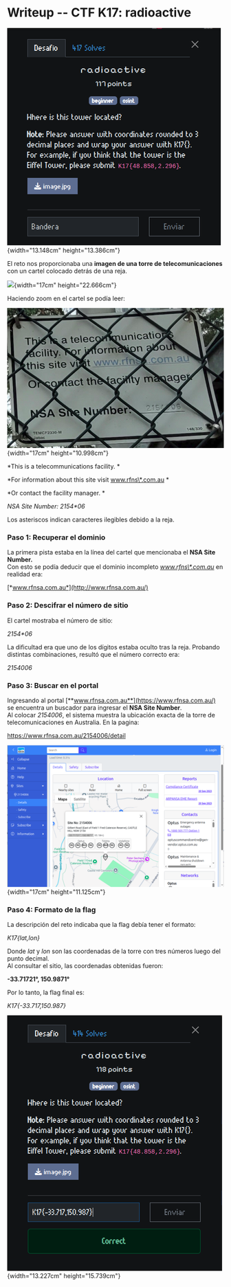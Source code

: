 # Writeup -- CTF K17: radioactive

![](images/radioactive.png){width="13.148cm"
height="13.386cm"}

El reto nos proporcionaba una **imagen de una torre de
telecomunicaciones** con un cartel colocado detrás de una reja.

![](images/image.jpg){width="17cm"
height="22.666cm"}

Haciendo zoom en el cartel se podía leer:

![](images/imageZoom.png){width="17cm"
height="10.998cm"}

*This is a telecommunications facility. *

*For information about this site visit www.rfns\*.com.au *

*Or contact the facility manager. *

*NSA Site Number: 2154\*06*

Los asteriscos indican caracteres ilegibles debido a la reja.

### Paso 1: Recuperar el dominio

La primera pista estaba en la línea del cartel que mencionaba el **NSA
Site Number.**\
Con esto se podía deducir que el dominio incompleto *www.rfns\*.com.au*
en realidad era:

[*www.rfnsa.com.au*](http://www.rfnsa.com.au/)

### Paso 2: Descifrar el número de sitio

El cartel mostraba el número de sitio:

*2154\*06*

La dificultad era que uno de los dígitos estaba oculto tras la reja.
Probando distintas combinaciones, resultó que el número correcto era:

*2154006*

### Paso 3: Buscar en el portal

Ingresando al portal [**www.rfnsa.com.au**](https://www.rfnsa.com.au/)
se encuentra un buscador para ingresar el **NSA Site Number**.\
Al colocar *2154006*, el sistema muestra la ubicación exacta de la torre
de telecomunicaciones en Australia. En la pagina:

<https://www.rfnsa.com.au/2154006/detail>

![](images/urlWithMap.png){width="17cm"
height="11.125cm"}

### Paso 4: Formato de la flag

La descripción del reto indicaba que la flag debía tener el formato:

*K17{lat,lon}*

Donde *lat* y *lon* son las coordenadas de la torre con tres números
luego del punto decimal.\
Al consultar el sitio, las coordenadas obtenidas fueron:

**-33.71721°, 150.9871°**

Por lo tanto, la flag final es:

*K17{-33.717,150.987}*

![](images/radioactiveSolvedWithFlag.png){width="13.227cm"
height="15.739cm"}
